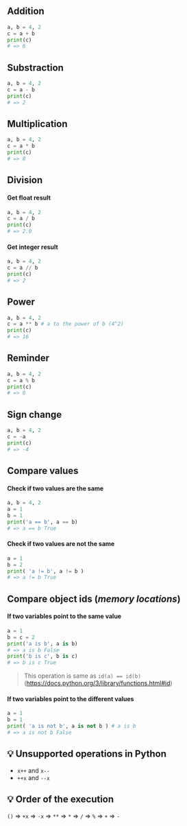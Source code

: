 ## Addition

```py
a, b = 4, 2
c = a + b
print(c)
# => 6
```


## Substraction
```py
a, b = 4, 2
c = a - b
print(c)
# => 2
```


## Multiplication
```py
a, b = 4, 2
c = a * b
print(c)
# => 8
```


## Division

#### Get float result
```py
a, b = 4, 2
c = a / b
print(c) 
# => 2.0
```

#### Get integer result
```py
a, b = 4, 2
c = a // b
print(c)
# => 2
```


## Power
```py
a, b = 4, 2
c = a ** b # a to the power of b (4^2)
print(c)
# => 16
```


## Reminder
```py
a, b = 4, 2
c = a % b
print(c)
# => 0
```


## Sign change
```py
a, b = 4, 2
c = -a
print(c)
# => -4
```


## Compare values

#### Check if two values are the same
```py
a, b = 4, 2
a = 1
b = 1
print('a == b', a == b)
# => a == b True
```

#### Check if two values are not the same
```py
a = 1
b = 2
print( 'a != b', a != b )
# => a != b True
```


## Compare object ids (_memory locations_)

#### If two variables point to the same value
```py
a = 1
b = c = 2
print('a is b', a is b)
# => a is b False
print('b is c', b is c)
# => b is c True
```
> This operation is same as `id(a) == id(b)` (https://docs.python.org/3/library/functions.html#id)

#### If two variables point to the different values
```py
a = 1
b = 1
print( 'a is not b', a is not b ) # a is b
# => a is not b False
```

## :bulb: Unsupported operations in Python
- `x++` and `x--`
- `++x` and `--x`


## :bulb: Order of the execution
`()` => `+x` => `-x` => `**` => `*` => `/` => `%` => `+` => `-`
